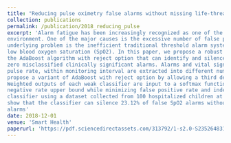 ```yaml
---
title: "Reducing pulse oximetry false alarms without missing life‐threatening events"
collection: publications
permalink: /publication/2018_reducing_pulse
excerpt: 'Alarm fatigue has been increasingly recognized as one of the most significant problems in the hospital
environment. One of the major causes is the excessive number of false physiologic monitor alarms. An
underlying problem is the inefficient traditional threshold alarm system for physiologic parameters such as
low blood oxygen saturation (SpO2). In this paper, we propose a robust classification procedure based on
the AdaBoost algorithm with reject option that can identify and silence false SpO2 alarms, while ensuring
zero misclassified clinically significant alarms. Alarms and vital signs related to SpO2 such as heart rate and
pulse rate, within monitoring interval are extracted into different numerical features for the classifier. We
propose a variant of AdaBoost with reject option by allowing a third decision (i.e., reject) expressing doubt.
Weighted outputs of each weak classifier are input to a softmax function optimizing to satisfy a desired false
negative rate upper bound while minimizing false positive rate and indecision rate. We evaluate the proposed
classifier using a dataset collected from 100 hospitalized children at Children’s Hospital of Philadelphia and
show that the classifier can silence 23.12% of false SpO2 alarms without missing any clinically significant
alarms'
date: 2018-12-01
venue: 'Smart Health'
paperurl: 'https://pdf.sciencedirectassets.com/313792/1-s2.0-S2352648318X0004X/1-s2.0-S2352648318300370/am.pdf?X-Amz-Security-Token=IQoJb3JpZ2luX2VjEAIaCXVzLWVhc3QtMSJIMEYCIQCHzy9sjD0qmTyU00NzB%2FxmV9vce5mNgec7x%2B%2B%2BAqfRzwIhAKefAd0lHtjInkWIkbGH2%2FknuOaILESKdDNofpdHIYFCKtsECMv%2F%2F%2F%2F%2F%2F%2F%2F%2F%2FwEQBBoMMDU5MDAzNTQ2ODY1Igw3IVUiGGUg9JfqRxsqrwTl5gK%2B4%2FgrP7%2BranPHhB%2BlWU8EP%2FM5N%2BbNn%2BClILastbfcuor6b2RiiIetNV6RwWz3Bgb0mWxAVPiV6ZfKxtskvh0k3HvrgjNmOym3TaMREcqfzJM2nHKF0Jw%2BLnwUdU%2BuxtnQXEssqeQhDCYMKn7zXTwNdAiU3KYxq2fA7AURB2jX3%2FWUxDDlshGwASx7vpamjZwVraP3qsB3de2X5NXi%2BcjgVheOAqgKMlV1HCkmDeUVe4KTi4ZEzvuIIkzc03DYauqCRtOix1gDG9bqXQ2sh6JGuB9Q9ZG%2BZjcxCIzZBB%2FXCU3ti%2F0I0BYo0Va%2Bk3%2FckZYl6YZvOZNnt3jXHu2a0f%2BoZIwHL0gXQxkNHQkgbPDl%2FV%2FjUY6xuRyq1hlGZ71nvsXLox8GFoL%2BuQxeKGJOMlX2%2BcAg45OIsq5%2BCuIMu%2FGvrDbwJhu6cbGyeTaOAdta8jXRelN1E451ry3uA5XjjCjveDRl216wJi%2Fa48t9UXLDhcGNh2xZXwEoKXSVb%2FlCsLii%2FioTlM31%2FKb8iknQnA4SwqiT4sAQ9sc9tcXGwOSMBUZSVZQrzojoVNSp3xhvGeQ%2FUYcDTAEgxLVbSCO70zNvHGgJ3j%2BVKifn48AfarjOWp7mXmnBf2m2fXYGNeTkFBXHPI0FSTOpoAEq7gcVN2FOvMxRdR3WKWJtCIPmTLPnMbzxsh3SRKgR2%2BV6M1ISpccJbxJ0kwVTSzdMFBLELUes2b5f%2FogsBpZBLGBVMO623JMGOqgBi6gOeedEvc4Av%2FQuv3r98BtoDwrUKxpDjyQwlmef%2BAxRMCaVL5llNHvrUZaeKzMRczip8wg1G%2FBD%2FUYIfhizPqXG1HcvoM87Im0kdESGNtaCKJHZLM1ZtbKv4g1G6XtF0596lKFbz8r%2BHbsI0qyu5p2qKKKjvpTLWK1%2FJFNwmd8VxJmQ8zJQ5l9AbqphIi4kP9blcVkVui5mzwVPqBAeYn27ktcpaMWp&X-Amz-Algorithm=AWS4-HMAC-SHA256&X-Amz-Date=20220508T014123Z&X-Amz-SignedHeaders=host&X-Amz-Expires=300&X-Amz-Credential=ASIAQ3PHCVTY2OG72J7T%2F20220508%2Fus-east-1%2Fs3%2Faws4_request&X-Amz-Signature=5cfb9b82d58f54ab8745ab16e5a16603f51c22cda131e297f3259b27e2f99f00&hash=4532f1e86f264bdf42d9f8f31045a81a6066f0811bb8365e936bec77be9c4633&host=68042c943591013ac2b2430a89b270f6af2c76d8dfd086a07176afe7c76c2c61&pii=S2352648318300370&tid=pdf-9b6de0f8-ba5e-49c9-b013-d84d9a2162e5&sid=89d936f489c966443c0bf22704ebe632a0d8gxrqa&type=client'
---
```

